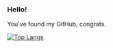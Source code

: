 ### Hello!


You've found my GitHub, congrats.

[![Top Langs](https://github-readme-stats.vercel.app/api/top-langs/?username=jeffduhdawg)](https://github.com/anuraghazra/github-readme-stats)
